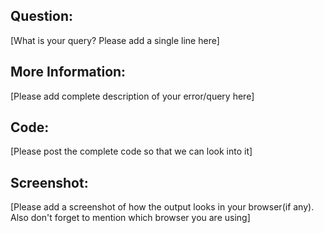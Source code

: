 ## Question: 		
[What is your query? Please add a single line here]		
		
## More Information: 		
[Please add complete description of your error/query here]		
		
## Code: 		
[Please post the complete code so that we can look into it]		
		
## Screenshot: 		
[Please add a screenshot of how the output looks in your browser(if any). Also don't forget to mention which browser you are using]
